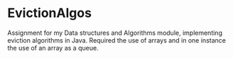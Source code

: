 # EvictionAlgos
Assignment for my Data structures and Algorithms module, implementing eviction algorithms in Java.
Required the use of arrays and in one instance the use of an array as a queue.

